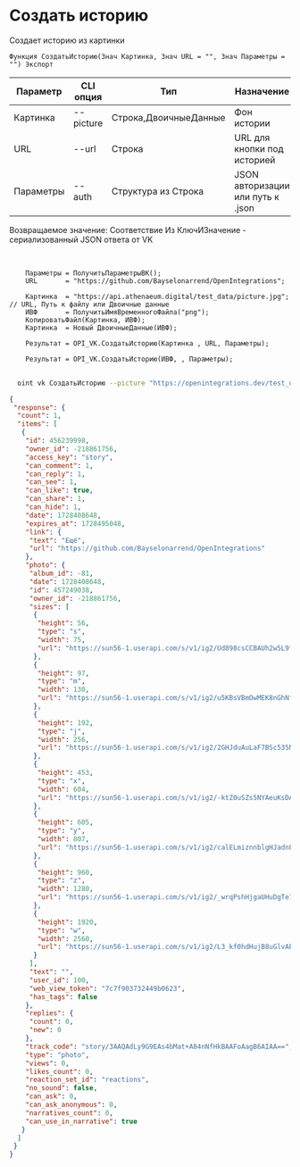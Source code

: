 ﻿---
sidebar_position: 7
---

# Создать историю
 Создает историю из картинки



`Функция СоздатьИсторию(Знач Картинка, Знач URL = "", Знач Параметры = "") Экспорт`

  | Параметр | CLI опция | Тип | Назначение |
  |-|-|-|-|
  | Картинка | --picture | Строка,ДвоичныеДанные | Фон истории |
  | URL | --url | Строка | URL для кнопки под историей |
  | Параметры | --auth | Структура из Строка | JSON авторизации или путь к .json |

  
  Возвращаемое значение:   Соответствие Из КлючИЗначение - сериализованный JSON ответа от VK

<br/>




```bsl title="Пример кода"
    Параметры = ПолучитьПараметрыВК();
    URL       = "https://github.com/Bayselonarrend/OpenIntegrations";

    Картинка  = "https://api.athenaeum.digital/test_data/picture.jpg";       // URL, Путь к файлу или Двоичные данные
    ИВФ       = ПолучитьИмяВременногоФайла("png");
    КопироватьФайл(Картинка, ИВФ);
    Картинка  = Новый ДвоичныеДанные(ИВФ);

    Результат = OPI_VK.СоздатьИсторию(Картинка , URL, Параметры);

    Результат = OPI_VK.СоздатьИсторию(ИВФ, , Параметры);
```



```sh title="Пример команды CLI"
    
  oint vk СоздатьИсторию --picture "https://openintegrations.dev/test_data/picture.jpg" --url %url% --auth %auth%

```

```json title="Результат"
{
 "response": {
  "count": 1,
  "items": [
   {
    "id": 456239998,
    "owner_id": -218861756,
    "access_key": "story",
    "can_comment": 1,
    "can_reply": 1,
    "can_see": 1,
    "can_like": true,
    "can_share": 1,
    "can_hide": 1,
    "date": 1728408648,
    "expires_at": 1728495048,
    "link": {
     "text": "Ещё",
     "url": "https://github.com/Bayselonarrend/OpenIntegrations"
    },
    "photo": {
     "album_id": -81,
     "date": 1728408648,
     "id": 457249038,
     "owner_id": -218861756,
     "sizes": [
      {
       "height": 56,
       "type": "s",
       "width": 75,
       "url": "https://sun56-1.userapi.com/s/v1/ig2/Ud898csCCBAUh2w5L9fAQVHmm1MUChbDInW0YEjaSIPDTlVQGK6UUMhkav_oNqt9eA-m6NDXEglLvORdbOuOadHv.jpg?size=75x56&quality=95&type=story"
      },
      {
       "height": 97,
       "type": "m",
       "width": 130,
       "url": "https://sun56-1.userapi.com/s/v1/ig2/u5KBsVBmOwMEK8nGhNfjBcjrXYftO9dA-LLDH99tVvbzwhDaEAf25ag6iKg01Mq6kj0qUgL5Qx2b2Rep-0cHG_26.jpg?size=130x97&quality=95&type=story"
      },
      {
       "height": 192,
       "type": "j",
       "width": 256,
       "url": "https://sun56-1.userapi.com/s/v1/ig2/2GHJduAuLaF7BSc535N-mB_YGBZKVaOmQCjdloX5sciu6bgsumzPgIUNLAGL3G25RV-KH5rz88GOmCL6NK8b9X18.jpg?size=256x192&quality=95&type=story"
      },
      {
       "height": 453,
       "type": "x",
       "width": 604,
       "url": "https://sun56-1.userapi.com/s/v1/ig2/-ktZ0uSZs5NYAeuKsDA3bS8iY3u2pBAxKUbvr3-S0p5l_k_30256vz_ECssJleF5kw5jnHa_INPLpXWjFatmlPW-.jpg?size=604x453&quality=95&type=story"
      },
      {
       "height": 605,
       "type": "y",
       "width": 807,
       "url": "https://sun56-1.userapi.com/s/v1/ig2/calELmiznnblgHJadnEcqwC13Zz_6mT-O-JTaCjjIwxzxsqB-SdyeX1VWTQ-q4f9b42V5LlXaAB_oHx2tlCIN-5A.jpg?size=807x605&quality=95&type=story"
      },
      {
       "height": 960,
       "type": "z",
       "width": 1280,
       "url": "https://sun56-1.userapi.com/s/v1/ig2/_wrqPshHjgaUHuDgTe7kQ-O56dggxZbmh7D7wgwFvDlsECztrBQs_WNXvG6c6YxXlXKHsAG3U-4n-UI3JtSCrUUU.jpg?size=1280x960&quality=95&type=story"
      },
      {
       "height": 1920,
       "type": "w",
       "width": 2560,
       "url": "https://sun56-1.userapi.com/s/v1/ig2/L3_kf0hdHujB8uGlvAEvb5ag7K3pG8Lka7r9PV-ABADqLXCPoVjCslUS_n6mYnQE9-1HAk0vpXauwPWsbe-D8vFn.jpg?size=2560x1920&quality=95&type=story"
      }
     ],
     "text": "",
     "user_id": 100,
     "web_view_token": "7c7f903732449b0623",
     "has_tags": false
    },
    "replies": {
     "count": 0,
     "new": 0
    },
    "track_code": "story/3AAQAdLy9G9EAs4bMat+A84nNfHkBAAFoAagB6AIAA==",
    "type": "photo",
    "views": 0,
    "likes_count": 0,
    "reaction_set_id": "reactions",
    "no_sound": false,
    "can_ask": 0,
    "can_ask_anonymous": 0,
    "narratives_count": 0,
    "can_use_in_narrative": true
   }
  ]
 }
}
```
